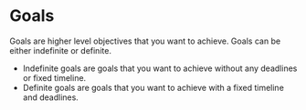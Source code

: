 # Goals

Goals are higher level objectives that you want to achieve. Goals can be either indefinite or definite.

* Indefinite goals are goals that you want to achieve without any deadlines or fixed timeline.
* Definite goals are goals that you want to achieve with a fixed timeline and deadlines.
